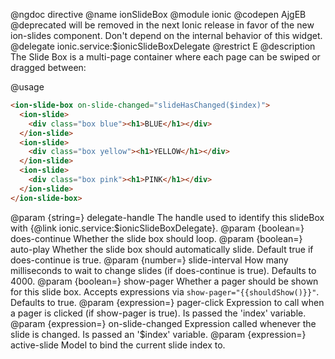 

 @ngdoc directive
 @name ionSlideBox
 @module ionic
 @codepen AjgEB
 @deprecated will be removed in the next Ionic release in favor of the new ion-slides component.
 Don't depend on the internal behavior of this widget.
 @delegate ionic.service:$ionicSlideBoxDelegate
 @restrict E
 @description
 The Slide Box is a multi-page container where each page can be swiped or dragged between:

 @usage
 ```html
 <ion-slide-box on-slide-changed="slideHasChanged($index)">
   <ion-slide>
     <div class="box blue"><h1>BLUE</h1></div>
   </ion-slide>
   <ion-slide>
     <div class="box yellow"><h1>YELLOW</h1></div>
   </ion-slide>
   <ion-slide>
     <div class="box pink"><h1>PINK</h1></div>
   </ion-slide>
 </ion-slide-box>
 ```

 @param {string=} delegate-handle The handle used to identify this slideBox
 with {@link ionic.service:$ionicSlideBoxDelegate}.
 @param {boolean=} does-continue Whether the slide box should loop.
 @param {boolean=} auto-play Whether the slide box should automatically slide. Default true if does-continue is true.
 @param {number=} slide-interval How many milliseconds to wait to change slides (if does-continue is true). Defaults to 4000.
 @param {boolean=} show-pager Whether a pager should be shown for this slide box. Accepts expressions via `show-pager="{{shouldShow()}}"`. Defaults to true.
 @param {expression=} pager-click Expression to call when a pager is clicked (if show-pager is true). Is passed the 'index' variable.
 @param {expression=} on-slide-changed Expression called whenever the slide is changed.  Is passed an '$index' variable.
 @param {expression=} active-slide Model to bind the current slide index to.

